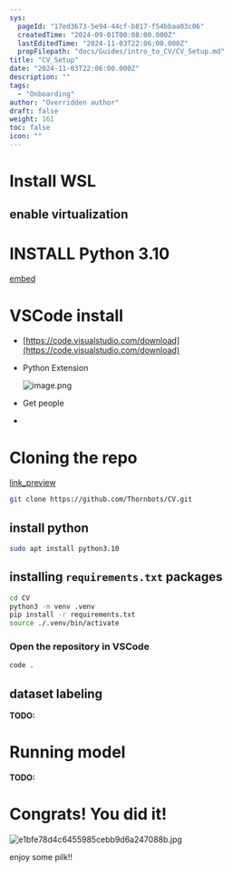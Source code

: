 ```yaml
---
sys:
  pageId: "17ed3673-5e94-44cf-b817-f54bbaa03c06"
  createdTime: "2024-09-01T00:08:00.000Z"
  lastEditedTime: "2024-11-03T22:06:00.000Z"
  propFilepath: "docs/Guides/intro_to_CV/CV_Setup.md"
title: "CV_Setup"
date: "2024-11-03T22:06:00.000Z"
description: ""
tags:
  - "Onboarding"
author: "Overridden author"
draft: false
weight: 161
toc: false
icon: ""
---
```


# Install WSL

## enable virtualization

# INSTALL Python 3.10

[embed](https://www.rose-hulman.edu/class/csse/csse132/2425a/labs/prelab1-wsl2.html)

# VSCode install

- [https://code.visualstudio.com/download](https://code.visualstudio.com/download)
- Python Extension

	![image.png](https://prod-files-secure.s3.us-west-2.amazonaws.com/d518164a-d88e-44d1-a4ee-3adb3bd8bce0/d82b6650-a5e4-4d3c-b8c9-93d817dae00e/image.png?X-Amz-Algorithm=AWS4-HMAC-SHA256&X-Amz-Content-Sha256=UNSIGNED-PAYLOAD&X-Amz-Credential=ASIAZI2LB466UJYYNHVG%2F20250606%2Fus-west-2%2Fs3%2Faws4_request&X-Amz-Date=20250606T101006Z&X-Amz-Expires=3600&X-Amz-Security-Token=IQoJb3JpZ2luX2VjEH8aCXVzLXdlc3QtMiJHMEUCIBnYFEwYUhhbM21Q%2B%2FLKAfAff2thI24w%2BpcqZA9iQps8AiEA356rseY%2BfknTBFUBWoVu7x6%2Bm91%2BjmbVclc2%2FrKH7ZIq%2FwMIWBAAGgw2Mzc0MjMxODM4MDUiDPVXaB4TC%2Fw7pxsjZircAxAPWzWUp6ZNISMQhrj8urq3wU0lOCk5%2B1XJksprwSWMuGfKWTAOZeJ68sdANjykadmuqk6uYg1%2FqANjCg9R8NwuHW25LG%2FWr%2FRaJ6d7vgt0ewxch4HYn0YuogmkqgezlpZxM96t7yhQ4OAjMA3jy%2FpwJFwaFq5ijN0ajstFIgH5w1%2FrzvgjBE1JVq02wqjrTKl1WactU9xBcwLtgptlQc4uvGuVLI7BdMMEQH5yIe29UfrsyCvmcV6h1vdg%2Fdk9qeg71CHj%2B1SoeBTT5Kow9IlllOIPi8yH9F5nCFlB2LkG9QwOx%2BvE2VKndnpIxnZ6L9QLnSEov%2BG%2FLRYWMz2Og%2FXX08l4J3cy3uLjPErvHPFFf1ApjvILs%2FNIIdnIMjQ3b7T1Cy2HaHOrlFoPS8%2Fq0t65cfb1Jr9MTvCdawXXMVUe0Kps42RQF02ZHfKvOW%2FbJg9F4cKZNZuMJvCfdBcXWd%2F0b9bmw82%2FCZxDULbP3vFZNk7Behw1AXhXc0ZGqyemZiOFCxhd%2BMN%2Fg5%2BAqFt87Qq2FOWOIKSYuVX8MFXD8iOiWWMTfIoQXvWbN0FOPxaVm%2BOiqHKrnjGG82pfgGqh5A9c2gTGAZ7gG4jDKGLdNSH5u3%2BtTpAVPZVPlm75MOWUisIGOqUBnT4pFzSVJjNWSnU0XfY9G6i1N%2F0kslGs%2FtVa109cm4Z4njCXxkFW7ezlDCvrUafuLCwveAUghXlXsE0dNe3rxqt7yuSNxRO%2BYBqdWQ0uE%2Bx3bcUzTribyDZ8c51%2BCRVTA8piOUopvXDEk4ZszDBWrXcWDhAC3cHxcAv0DhyKmravkp9cauRkCkauym7y8J%2Biaq1EHLL0419Y%2BIBdfoOfrItqYBsm&X-Amz-Signature=7a25120caef4baba93e4261806cbfbd6bd4e5791201ec58d3de9029fe161a661&X-Amz-SignedHeaders=host&x-id=GetObject)
- Get people
- 

# Cloning the repo

[link_preview](https://github.com/Thornbots/CV/)

```bash
git clone https://github.com/Thornbots/CV.git
```

## install python

```bash
sudo apt install python3.10
```

## installing `requirements.txt` packages

```bash
cd CV
python3 -m venv .venv
pip install -r requirements.txt
source ./.venv/bin/activate
```

### Open the repository in VSCode

```bash
code .
```

## dataset labeling  

**TODO:**

# Running model

**TODO:**

# Congrats! You did it!

![e1bfe78d4c6455985cebb9d6a247088b.jpg](https://prod-files-secure.s3.us-west-2.amazonaws.com/d518164a-d88e-44d1-a4ee-3adb3bd8bce0/7d1ce04e-65d6-40c8-814d-754280e9515a/e1bfe78d4c6455985cebb9d6a247088b.jpg?X-Amz-Algorithm=AWS4-HMAC-SHA256&X-Amz-Content-Sha256=UNSIGNED-PAYLOAD&X-Amz-Credential=ASIAZI2LB466QOWLGFOQ%2F20250606%2Fus-west-2%2Fs3%2Faws4_request&X-Amz-Date=20250606T101004Z&X-Amz-Expires=3600&X-Amz-Security-Token=IQoJb3JpZ2luX2VjEH8aCXVzLXdlc3QtMiJHMEUCIQD3TE%2FiHatp46xcWktJtspagog%2FgZwu95QbDJ8mX0Oq8wIgJPIhSgHKr2LSip64wNtyIVDM%2FSkNLcgtd2e2r3i1LUYq%2FwMIWBAAGgw2Mzc0MjMxODM4MDUiDF5gRdxnktG4dm6OLCrcA0tlEwl4xyUJVO%2B3LGjjJNnWXujWOLi6J%2BlOuIBwJH6DKvvmVrdQyxFJIUJsnRieC45%2FTY3gaaVU5JepDNdxOGmGyxLAptn7z6nHM5JTAhyH%2B3U%2Bien6VpDWokeWkCnUwDw3RIyBI%2BfLutbqXT9FR2TXqTV24QsW4c8VdD5VS6F9BXlgYeBT%2BTBC21E%2FDZpFbO6Uzj9nCqVjQE2zglnnPM0lOp0Mx40t7AKt6QFB0hxmF022UOVOcsLEsl%2B1G95cl6HRNOjSxZLcC4nE%2B2%2FTiAOFDR0xMG48ahiFavoyDA2MBQoi6FwdXDE5kSgVP92iFmCvVzOzX%2BybGcyets9bGeGMnxowboHVxsXnpiZB5d%2BED9NjUh0ZN9WH4UlTC2u2WAJRd6UWttRslUxWRuYSWkof3QeLLUIM2aGPNbPiMRg5TCpI38iKQecxKGAMWWbl91Yuk3wGhk%2BBOcKr9lbSlAcb4c9mi4YbTQh5u%2FaXfN3E%2BdOWi0WuajFZW2ZWFpo%2FjhLT%2BeGBoaCa6Xwr0g3pFLEZbiSD3EshSw4lIf3ABq2tuBuZYDt7%2FJ5yHC8qnyFPawAfYs%2B805zswmoWhl6BMICk0tafaDlGLMJH%2FAB%2FjC6PV8Lb1Eog2wF%2FSFLRMJOdisIGOqUBBMVDSe%2FeLWx5TQJ%2F2maWT5uacQe9j2OeD6GEYJFd2Rzr5bQiys9d6TATO9G%2ByD0CeZgNcsd%2FauE6a3%2B0%2BaJ%2B4oFyNWPeUs%2Bcc8kBUIACFfMwtYnAJgOd362JgjphlKhLZZMVWCCaq65V%2BPw2JB%2FYGQuBPzHJZJSOPzf9k3I7axuLK3pxLtjWuzTUzsLOqZKSX1uutBfB2BrKTjWKVk9omaGkCuuR&X-Amz-Signature=3a687dbe6aa29243188fc4a0a124e96786916d410e9806f7b9e7d37d0bd986ae&X-Amz-SignedHeaders=host&x-id=GetObject)

enjoy some pilk!!
